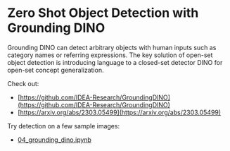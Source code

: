 # Zero Shot Object Detection with Grounding DINO

Grounding DINO can detect arbitrary objects with human inputs such as category names or referring expressions. The key solution of open-set object detection is introducing language to a closed-set detector DINO for open-set concept generalization.

Check out:
- [https://github.com/IDEA-Research/GroundingDINO](https://github.com/IDEA-Research/GroundingDINO)
- [https://arxiv.org/abs/2303.05499](https://arxiv.org/abs/2303.05499)

Try detection on a few sample images:
- [04_grounding_dino.ipynb](https://github.com/TranslationalAICenterISU/cv-ssl-aug-2023/blob/main/notebooks/04_grounding_dino.ipynb)

